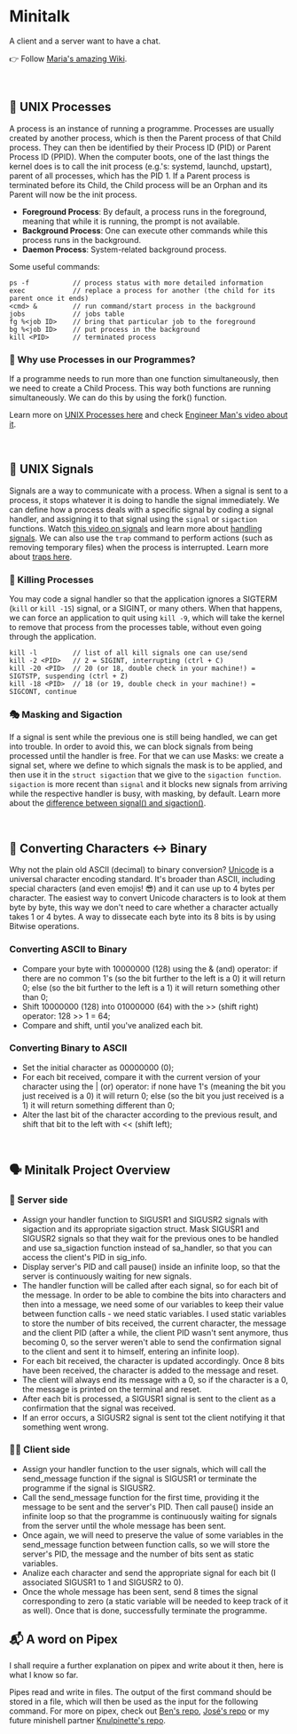 # Minitalk
A client and a server want to have a chat.

👉 Follow [Maria's amazing Wiki](https://github.com/mlanca-c/Minitalk/wiki#intro).

<br />

## 🔀 UNIX Processes
A process is an instance of running a programme.
Processes are usually created by another process, which is then the Parent process of that Child process.
They can then be identified by their Process ID (PID) or Parent Process ID (PPID).
When the computer boots, one of the last things the kernel does is to call the init process (e.g.'s: systemd, launchd, upstart), parent of all processes, which has the PID 1. 
If a Parent process is terminated before its Child, the Child process will be an Orphan and its Parent will now be the init process.

* **Foreground Process**: By default, a process runs in the foreground, meaning that while it is running, the prompt is not available.
* **Background Process**: One can execute other commands while this process runs in the background.
* **Daemon Process**: System-related background process.

Some useful commands:

```
ps -f           // process status with more detailed information
exec            // replace a process for another (the child for its parent once it ends)
<cmd> &         // run command/start process in the background
jobs            // jobs table
fg %<job ID>    // bring that particular job to the foreground
bg %<job ID>    // put process in the background
kill <PID>      // terminated process
```

### 🤔 Why use Processes in our Programmes?
If a programme needs to run more than one function simultaneously, then we need to create a Child Process.
This way both functions are running simultaneously.
We can do this by using the fork() function.

Learn more on [UNIX Processes here](https://www.tutorialspoint.com/unix/unix-processes.htm) and check [Engineer Man's video about it](https://www.youtube.com/watch?v=TJzltwv7jJs).

<br />

## 🚨 UNIX Signals
Signals are a way to communicate with a process.
When a signal is sent to a process, it stops whatever it is doing to handle the signal immediately.
We can define how a process deals with a specific signal by coding a signal handler, and assigning it to that signal using the ```signal``` or ```sigaction``` functions.
Watch [this video on signals](https://www.youtube.com/watch?v=83M5-NPDeWs) and learn more about [handling signals](http://www.cs.kent.edu/~ruttan/sysprog/lectures/signals.html). 
We can also use the ```trap``` command to perform actions (such as removing temporary files) when the process is interrupted.
Learn more about [traps here](https://www.tutorialspoint.com/unix/unix-signals-traps.htm).

### 🔪 Killing Processes
You may code a signal handler so that the application ignores a SIGTERM (```kill``` or ```kill -15```) signal, or a SIGINT, or many others.
When that happens, we can force an application to quit using ```kill -9```, which will take the kernel to remove that process from the processes table, without even going through the application.

```
kill -l         // list of all kill signals one can use/send
kill -2 <PID>   // 2 = SIGINT, interrupting (ctrl + C)
kill -20 <PID>  // 20 (or 18, double check in your machine!) = SIGTSTP, suspending (ctrl + Z)
kill -18 <PID>  // 18 (or 19, double check in your machine!) = SIGCONT, continue
```

### 🎭 Masking and Sigaction
If a signal is sent while the previous one is still being handled, we can get into trouble.
In order to avoid this, we can block signals from being processed until the handler is free.
For that we can use Masks: we create a signal set, where we define to which signals the mask is to be applied, and then use it in the ```struct sigaction``` that we give to the ```sigaction function```.
```sigaction``` is more recent than ```signal``` and it blocks new signals from arriving while the respective handler is busy, with masking, by default.
Learn more about the [difference between signal() and sigaction()](https://stackoverflow.com/questions/231912/what-is-the-difference-between-sigaction-and-signal).

<br />

## 💬 Converting Characters <-> Binary
Why not the plain old ASCII (decimal) to binary conversion?
[Unicode](https://techterms.com/definition/unicode) is a universal character encoding standard.
It's broader than ASCII, including special characters (and even emojis! 😎) and it can use up to 4 bytes per character.
The easiest way to convert Unicode characters is to look at them byte by byte, this way we don't need to care whether a character actually takes 1 or 4 bytes.
A way to dissecate each byte into its 8 bits is by using Bitwise operations.

### Converting ASCII to Binary
* Compare your byte with 10000000 (128) using the & (and) operator: if there are no common 1's (so the bit further to the left is a 0) it will return 0; else (so the bit further to the left is a 1) it will return something other than 0;
* Shift 10000000 (128) into 01000000 (64) with the >> (shift right) operator: 128 >> 1 = 64;
* Compare and shift, until you've analized each bit.

### Converting Binary to ASCII
* Set the initial character as 00000000 (0);
* For each bit received, compare it with the current version of your character using the | (or) operator: if none have 1's (meaning the bit you just received is a 0) it will return 0; else (so the bit you just received is a 1) it will return something different than 0;
* Alter the last bit of the character according to the previous result, and shift that bit to the left with << (shift left);

<br />

## 🗣 Minitalk Project Overview

### 🤖 Server side
* Assign your handler function to SIGUSR1 and SIGUSR2 signals with sigaction and its appropriate sigaction struct. Mask SIGUSR1 and SIGUSR2 signals so that they wait for the previous ones to be handled and use sa_sigaction function instead of sa_handler, so that you can access the client's PID in sig_info.
* Display server's PID and call pause() inside an infinite loop, so that the server is continuously waiting for new signals.
* The handler function will be called after each signal, so for each bit of the message. In order to be able to combine the bits into characters and then into a message, we need some of our variables to keep their value between function calls - we need static variables. I used static variables to store the number of bits received, the current character, the message and the client PID (after a while, the client PID wasn't sent anymore, thus becoming 0, so the server weren't able to send the confirmation signal to the client and sent it to himself, entering an infinite loop).
* For each bit received, the character is updated accordingly. Once 8 bits have been received, the character is added to the message and reset.
* The client will always end its message with a 0, so if the character is a 0, the message is printed on the terminal and reset.
* After each bit is processed, a SIGUSR1 signal is sent to the client as a confirmation that the signal was received.
* If an error occurs, a SIGUSR2 signal is sent tot the client notifying it that something went wrong.

### 👩‍💻 Client side
* Assign your handler function to the user signals, which will call the send_message function if the signal is SIGUSR1 or terminate the programme if the signal is SIGUSR2.
* Call the send_message function for the first time, providing it the message to be sent and the server's PID. Then call pause() inside an infinite loop so that the programme is continuously waiting for signals from the server until the whole message has been sent.
* Once again, we will need to preserve the value of some variables in the send_message function between function calls, so we will store the server's PID, the message and the number of bits sent as static variables.
* Analize each character and send the appropriate signal for each bit (I associated SIGUSR1 to 1 and SIGUSR2 to 0).
* Once the whole message has been sent, send 8 times the signal corresponding to zero (a static variable will be needed to keep track of it as well). Once that is done, successfully terminate the programme.

## 📬 A word on Pipex
I shall require a further explanation on pipex and write about it then, here is what I know so far.

Pipes read and write in files.
The output of the first command should be stored in a file, which will then be used as the input for the following command.
For more on pipex, check out [Ben's repo](https://github.com/IamTheKaaZZ/pipex), [José's repo](https://github.com/J0Santos/42-pipex) or my future minishell partner [Knulpinette's repo](https://github.com/Knulpinette/Cursus42/tree/main/02-pipex).

